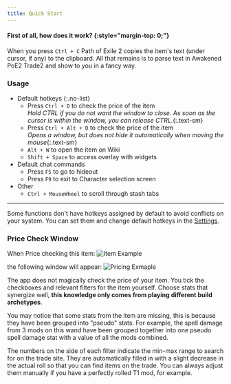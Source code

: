 ```yaml
---
title: Quick Start
---
```


#### First of all, how does it work? {:style="margin-top: 0;"}

When you press `Ctrl + C` Path of Exile 2 copies the item's text (under cursor, if any) to the clipboard.
All that remains is to parse text in Awakened PoE2 Trade2 and show to you in a fancy way.

### Usage

- Default hotkeys
{:.no-list}
  - Press `Ctrl + D` to check the price of the item\
    *Hold CTRL if you do not want the window to close. As soon as the cursor is within the window, you can release CTRL.*{:.text-sm}
  - Press `Ctrl + Alt + D` to check the price of the item\
    *Opens a window, but does not hide it automatically when moving the mouse*{:.text-sm}
  - `Alt + W` to open the item on Wiki
  - `Shift + Space` to access overlay with widgets
- Default chat commands
  - Press `F5` to go to hideout
  - Press `F9` to exit to Character selection screen
- Other
  - `Ctrl + MouseWheel` to scroll through stash tabs

---

Some functions don't have hotkeys assigned by default to avoid conflicts on your system.
You can set them and change default hotkeys in the [Settings](/faq).

### Price Check Window

When Price checking this item:
![Item Example](https://imgur.com/zBOvDWZ.png)

the following window will appear:
![Pricing Exmaple](https://imgur.com/HYRmois.png)

The app does not magically check the price of your item. You tick the checkboxes and relevant filters for the item yourself. Choose stats that synergize well, **this knowledge only comes from playing different build archetypes**.

You may notice that some stats from the item are missing, this is because they have been grouped into "pseudo" stats. For example, the spell damage from 3 mods on this wand have been grouped together into one pseudo spell damage stat with a value of all the mods combined.

The numbers on the side of each filter indicate the min-max range to search for on the trade site. They are automatically filled in with a slight decrease in the actual roll so that you can find items on the trade. You can always adjust them manually if you have a perfectly rolled T1 mod, for example.
